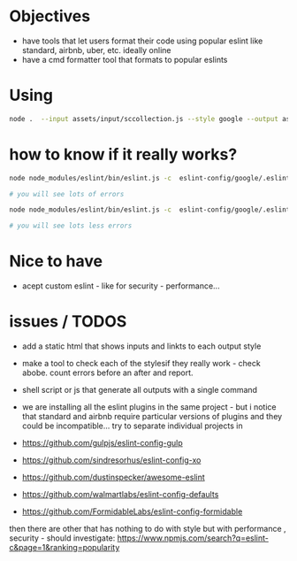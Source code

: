# Objectives

 * have tools that let users format their code using popular eslint like standard, airbnb, uber, etc. ideally online
 * have a cmd formatter tool that formats to popular eslints

# Using

```sh
node .  --input assets/input/sccollection.js --style google --output assets/output/sccollection-google.js 
```

# how to know if it really works?

```sh
node node_modules/eslint/bin/eslint.js -c  eslint-config/google/.eslintrc.js  assets/input/sccollection.js 

# you will see lots of errors

node node_modules/eslint/bin/eslint.js -c  eslint-config/google/.eslintrc.js  assets/output/sccollection-google.js

# you will see lots less errors

```

# Nice to have

 * acept custom eslint - like for security - performance... 

# issues / TODOS

 * add a static html that shows inputs and linkts to each output style

 * make a tool to check each of the stylesif they really work - check abobe. count errors before an after and report. 

 * shell script or js that generate all outputs with a single command

 * we are installing all the eslint plugins in the same project - but i notice that standard and airbnb require particular versions of plugins and they could be incompatible... try to separate individual projects in

  * https://github.com/gulpjs/eslint-config-gulp
  * https://github.com/sindresorhus/eslint-config-xo
  * https://github.com/dustinspecker/awesome-eslint
  * https://github.com/walmartlabs/eslint-config-defaults
  * https://github.com/FormidableLabs/eslint-config-formidable


  then there are other that has nothing to do with style but with performance , security - should investigate: 
  https://www.npmjs.com/search?q=eslint-c&page=1&ranking=popularity